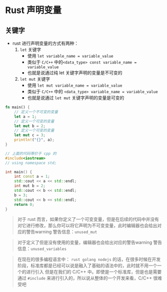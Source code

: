# Rust 声明变量

## 关键字
* rust 进行声明变量的方式有两种：
    1. `let` 关键字
        * 使用 `let variable_name = variable_value`
        * 类似于 `C/C++` 中的`<data_type> const variable_name = variable_value`
        * 也就是说通过纯 let 关键字声明的变量是不可变的
    2. `let mut` 关键字
        * 使用 `let mut variable_name = variable_value`
        * 类似于 `C/C++` 中的 `<data_type> variable_name = variable_value`
        * 也就是说通过 `let mut` 关键字声明的变量是可变的
```rust 
fn main() {
    // 定义一个不可变的变量
    let a = 1;
    // 定义一个可变的变量
    let mut b = 2;
    // 定义一个可变的变量
    let mut c = 3;
    println!("{}", a);
}
```
```cpp
// 上面的代码等价于 cpp 的
#include<iostream>
// using namespace std;

int main() {
    int const a = 1;
    std::cout << a << std::endl;
    int mut b = 2;
    std::cout << b << std::endl;
    b = 3;
    std::cout << b << std::endl;
    return 0;
}
```
> 对于 rust 而言，如果你定义了一个可变变量，但是在后续的代码中并没有对它进行修改，那么你可以将它声明为不可变变量，此时编辑器也会给出对应的警告warning
> 警告信息：`unused_mut`

> 对于定义了但是没有使用的变量，编辑器也会给出对应的警告warning
> 警告信息：`unused_variables`

> 在现在的很多编程语言中： `rust golang nodejs` 的话，在很多时候在开发阶段，标准库都是已经可以说是融入了基础的语法中的，此时就不用一个一个的进行引入
> 但是在我们的 C/C++ 中。即使是一个标准库，但是也是需要通过 `#include` 来进行引入的，所以说从整体的一个开发来看，C/C++ 很难受吧